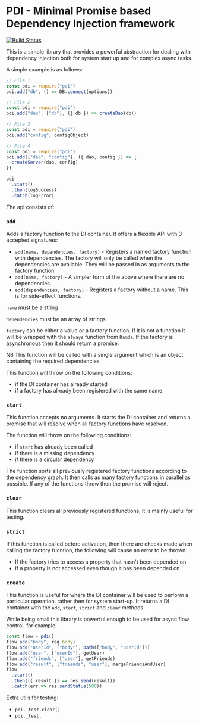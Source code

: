 # PDI - Minimal Promise based Dependency Injection framework

[![Build Status](https://travis-ci.org/davidgtonge/pdi.svg?branch=master)](https://travis-ci.org/davidgtonge/pdi)

This is a simple library that provides a powerful abstraction for dealing with dependency injection both for system start up and for complex async tasks.

A simple example is as follows:

```js
// File 1
const pdi = require("pdi")
pdi.add("db", () => DB.connect(options))

// File 2
const pdi = require("pdi")
pdi.add("dao", ["db"], ({ db }) => createDao(db))

// File 3
const pdi = require("pdi")
pdi.add("config", configObject)

// File 4
const pdi = require("pdi")
pdi.add(["dao", "config"], ({ dao, config }) => {
  createServer(dao, config)
})

pdi
  .start()
  .then(logSuccess)
  .catch(logError)
```

The api consists of:

### `add`

Adds a factory function to the DI container. It offers a flexible API with 3 accepted signatures:

* `add(name, dependencies, factory)` - Registers a named factory function with dependencies. The factory will only be called when the dependencies are available. They will be passed in as arguments to the factory function.
* `add(name, factory)` - A simpler form of the above where there are no dependencies.
* `add(dependencies, factory)` - Registers a factory without a name. This is for side-effect functions.

`name` must be a string

`dependencies` must be an array of strings

`factory` can be either a value or a factory function. If it is not a function it will be wrapped with the `always` function from `Ramda`. If the factory is asynchronous then it should return a promise.

NB This function will be called with a single argument which is an object containing
the required dependencies.

This function will throw on the following conditions:

* if the DI container has already started
* if a factory has already been registered with the same name

### `start`

This function accepts no arguments. It starts the DI container and returns a promise that will resolve when all factory functions have resolved.

The function will throw on the following conditions:

* if `start` has already been called
* if there is a missing dependency
* if there is a circular dependency

The function sorts all previously registered factory functions according to the dependency graph. It then calls as many factory functions in parallel as possible. If any of the functions throw then the promise will reject.

### `clear`

This function clears all previously registered functions, it is mainly useful for testing.


### `strict`

If this function is called before activation, then there are checks made when calling the factory fucntion, the following will cause an error to be thrown

 * If the factory tries to access a property that hasn't been depended on
 * If a property is not accessed even though it has been depended on


### `create`

This function is useful for where the DI container will be used to perform a particular operation, rather then for system start-up. It returns a DI container with the `add`, `start`, `strict` and `clear` methods.

While being small this library is powerful enough to be used for async flow
control, for example:

```javascript
const flow = pdi()
flow.add("body", req.body)
flow.add("userId", ["body"], path(["body", "userId"]))
flow.add("user", ["userId"], getUser)
flow.add("friends", ["user"], getFriends)
flow.add("result", ["friends", "user"], mergeFriendsAndUser)
flow
  .start()
  .then(({ result }) => res.send(result))
  .catch(err => res.sendStatus(500))
```

Extra utils for testing:

* `pdi._test.clear()`
* `pdi._test.`
